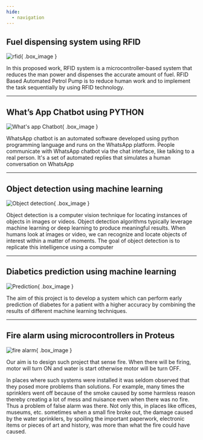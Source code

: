```yaml
---
hide:
  - navigation
---
```


## Fuel dispensing system using RFID

![rfid](https://nevonprojects.com/wp-content/uploads/2019/06/RFID-Based-Petrol-Pump-Automation-System-2.jpg){ .box_image }

 In this proposed work, RFID system is a microcontroller-based system that reduces the man power and dispenses the accurate amount of fuel. RFID Based Automated Petrol Pump is to reduce human work and to implement the task sequentially by using RFID technology.

---

## What’s App Chatbot using PYTHON

![What's app Chatbot](https://www.engagely.ai/wp-content/uploads/2021/05/WhatsApp-Chatbot-for-Banking-to-Empower-digital-transformation-01-1.png){ .box_image }

WhatsApp chatbot is an automated software developed using python programming language
and runs on the WhatsApp platform. People communicate with WhatsApp chatbot via the chat interface, like talking to a real person. It's a set of automated replies that simulates a human conversation on WhatsApp

---

   
## Object detection using machine learning
![Object detection](https://deeplobe.ai/wp-content/uploads/2021/06/2021-06-07-1.jpg){ .box_image }

Object detection is a computer vision technique for locating instances of objects in images or videos. Object detection algorithms typically leverage machine learning or deep learning to produce meaningful results. When humans look at images or video, we can recognize and locate objects of interest within a matter of moments. The goal of object detection is to replicate this intelligence using a computer

---

## Diabetics prediction using machine learning

![Prediction](https://videocdn.geeksforgeeks.org/geeksforgeeks/DiabetesPredictioninMachineLearningusingPython/DiabetesPredictioninMachineLearningusingPython20220505114933.jpg){ .box_image }



The aim of this project is to develop a system which can perform early prediction of diabetes for a patient with a higher accuracy by combining the results of different machine learning techniques.
   
---

## Fire alarm using microcontrollers in Proteus

![fire alarm](https://encrypted-tbn0.gstatic.com/images?q=tbn:ANd9GcSkg6FbpJhgjYE_DZbpH-kO4NLXNteGUrFmXw&usqp=CAU){ .box_image }

Our aim is to design such project that sense fire. When there will be firing, motor will turn ON and water is start otherwise motor will be turn OFF.

In places where such systems were installed it was seldom observed that they posed more problems than solutions. For example, many times the sprinklers went off because of the smoke caused by some harmless reason thereby creating a lot of mess and nuisance even when there was no fire. Thus a problem of false alarm was there. Not only this, in places like offices, museums, etc. sometimes when a small fire broke out, the damage caused by the water sprinklers, by spoiling the important paperwork, electronic items or pieces of art and history, was more than what the fire could have caused.

